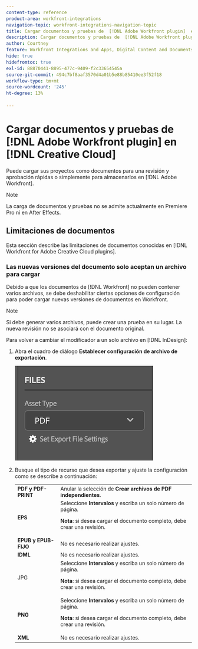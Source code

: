 ```yaml
---
content-type: reference
product-area: workfront-integrations
navigation-topic: workfront-integrations-navigation-topic
title: Cargar documentos y pruebas de  [!DNL Adobe Workfront plugin]  en  [!DNL Creative Cloud]
description: Cargar documentos y pruebas de  [!DNL Adobe Workfront plugin]  en  [!DNL Creative Cloud]
author: Courtney
feature: Workfront Integrations and Apps, Digital Content and Documents
hide: true
hidefromtoc: true
exl-id: 88870441-8895-477c-9409-f2c33654545a
source-git-commit: 494c7bf8aaf3570d4a01b5e88b85410ee3f52f18
workflow-type: tm+mt
source-wordcount: '245'
ht-degree: 13%

---
```


# Cargar documentos y pruebas de [!DNL Adobe Workfront plugin] en [!DNL Creative Cloud]

Puede cargar sus proyectos como documentos para una revisión y aprobación rápidas o simplemente para almacenarlos en [!DNL Adobe Workfront].

>[!NOTE]
>
>La carga de documentos y pruebas no se admite actualmente en Premiere Pro ni en After Effects.


## Limitaciones de documentos

Esta sección describe las limitaciones de documentos conocidas en [!DNL Workfront for Adobe Creative Cloud plugins].

### Las nuevas versiones del documento solo aceptan un archivo para cargar

Debido a que los documentos de [!DNL Workfront] no pueden contener varios archivos, se debe deshabilitar ciertas opciones de configuración para poder cargar nuevas versiones de documentos en Workfront.

>[!NOTE]
>
>Si debe generar varios archivos, puede crear una prueba en su lugar. La nueva revisión no se asociará con el documento original.



Para volver a cambiar el modificador a un solo archivo en [!DNL InDesign]:

1. Abra el cuadro de diálogo **Establecer configuración de archivo de exportación**.

   ![Configuración de exportación de archivos](assets/file-export-settings.png)

1. Busque el tipo de recurso que desea exportar y ajuste la configuración como se describe a continuación:

   <table>
    <tr>
    <td><strong>PDF y PDF-PRINT</strong>
    </td>
    <td>Anular la selección de <strong>Crear archivos de PDF independientes</strong>.
    </td>
    </tr>
    <tr>
    <td><strong>EPS</strong>
    </td>
    <td>Seleccione <strong>Intervalos</strong> y escriba un solo número de página. 
    <p>
    <strong>Nota</strong>: si desea cargar el documento completo, debe crear una revisión. 
    </td>
    </tr>
    <tr>
    <td><strong>EPUB y EPUB-FIJO</strong>
    </td>
    <td>No es necesario realizar ajustes.
    </td>
    </tr>
    <tr>
    <td><strong>IDML</strong>
    </td>
    <td>No es necesario realizar ajustes.
    </td>
    </tr>
    <tr>
    <td>JPG <strong></strong>
    </td>
    <td>Seleccione <strong>Intervalos</strong> y escriba un solo número de página. 
    <p>
    <strong>Nota</strong>: si desea cargar el documento completo, debe crear una revisión. 
    </td>
    </tr>
    <tr>
    <td><strong>PNG</strong>
    </td>
    <td>Seleccione <strong>Intervalos</strong> y escriba un solo número de página. 
    <p>
    <strong>Nota</strong>: si desea cargar el documento completo, debe crear una revisión. 
    </td>
    </tr>
    <tr>
    <td><strong>XML</strong>
    </td>
    <td>No es necesario realizar ajustes. 
    </td>
    </tr>
    </table>
